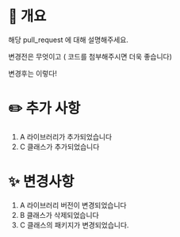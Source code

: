 # 📃 개요

해당 pull_request 에 대해 설명해주세요.

변경전은 무엇이고 ( 코드를 첨부해주시면 더욱 좋습니다)

변경후는 이렇다!

# ✏️ 추가 사항

1. A 라이브러리가 추가되었습니다
2. C 클래스가 추가되었습니다

# ✨ 변경사항

1. A 라이브러리 버전이 변경되었습니다
2. B 클래스가 삭제되었습니다
3. C 클래스의 패키지가 변경되었습니다.

